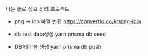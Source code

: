 나는 솔로 정보 정리 프로젝트

- png -> ico 파일 변환
  https://convertio.co/kr/png-ico/

- db test data생성
  yarn prisma db seed

- DB 테이블 생성
  yarn prisma db push
